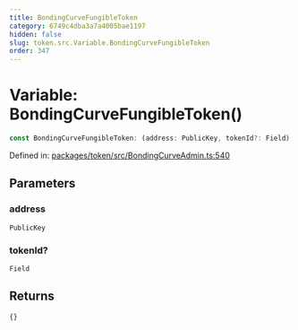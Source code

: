```yaml
---
title: BondingCurveFungibleToken
category: 6749c4dba3a7a4005bae1197
hidden: false
slug: token.src.Variable.BondingCurveFungibleToken
order: 347
---
```


# Variable: BondingCurveFungibleToken()

```ts
const BondingCurveFungibleToken: (address: PublicKey, tokenId?: Field) => {};
```

Defined in: [packages/token/src/BondingCurveAdmin.ts:540](https://github.com/zkcloudworker/minatokens-lib/blob/main/packages/token/src/BondingCurveAdmin.ts#L540)

## Parameters

### address

`PublicKey`

### tokenId?

`Field`

## Returns

```ts
{}
```
